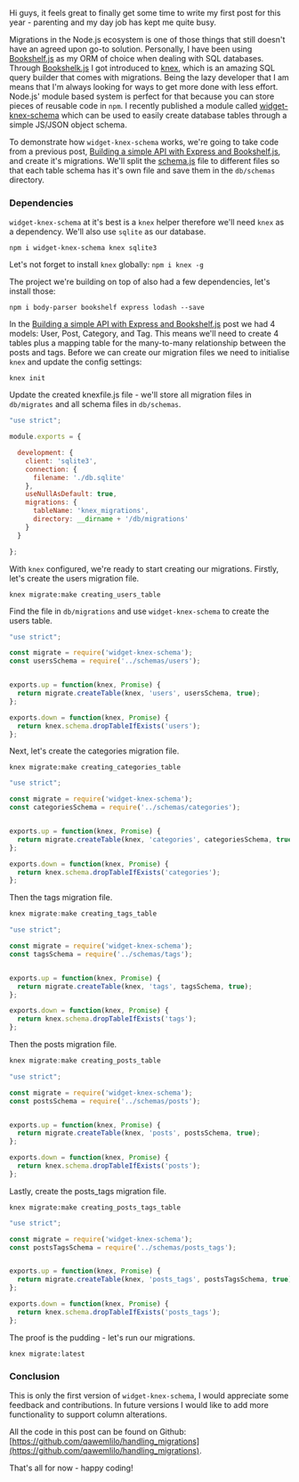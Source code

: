 Hi guys, it feels great to finally get some time to write my first post for this year - parenting and my day job has kept me quite busy.

Migrations in the Node.js ecosystem is one of those things that still doesn't have an agreed upon go-to solution. Personally, I have been using [Bookshelf.js](http://bookshelfjs.org) as my ORM of choice when dealing with SQL databases. Through [Bookshelk.js](http://bookshelfjs.org) I got introduced to [knex](http://knexjs.org), which is an amazing SQL query builder that comes with migrations. Being the lazy developer that I am means that I'm always looking for ways to get more done with less effort. Node.js' module based system is perfect for that because you can store pieces of reusable code in `npm`. I recently published a module called [widget-knex-schema](https://www.npmjs.com/package/widget-knex-schema) which can be used to easily create database tables through a simple JS/JSON object schema.

To demonstrate how `widget-knex-schema` works, we're going to take code from a previous post, [Building a simple API with Express and Bookshelf.js](http://blog.ragingflame.co.za/2014/12/16/building-a-simple-api-with-express-and-bookshelfjs), and create it's migrations. We'll split the [schema.js](https://github.com/qawemlilo/node-mysql/blob/master/schema.js) file to different files so that each table schema has it's own file and save them in the `db/schemas` directory.


### Dependencies
`widget-knex-schema` at it's best is a `knex` helper therefore we'll need `knex` as a dependency. We'll also use `sqlite` as our database.

`npm i widget-knex-schema knex sqlite3`

Let's not forget to install `knex` globally: `npm i knex -g`

The project we're building on top of also had a few dependencies, let's install those:

`npm i body-parser bookshelf express lodash --save`

In the [Building a simple API with Express and Bookshelf.js](http://blog.ragingflame.co.za/2014/12/16/building-a-simple-api-with-express-and-bookshelfjs) post we had 4 models: User, Post, Category, and Tag. This means we'll need to create 4 tables plus a mapping table for the many-to-many relationship between the posts and tags. Before we can create our migration files we need to initialise `knex` and update the config settings:

`knex init`

Update the created knexfile.js file - we'll store all migration files in `db/migrates` and all schema files in `db/schemas`.

```javascript
"use strict";

module.exports = {

  development: {
    client: 'sqlite3',
    connection: {
      filename: './db.sqlite'
    },
    useNullAsDefault: true,
    migrations: {
      tableName: 'knex_migrations',
      directory: __dirname + '/db/migrations'
    }
  }

};

```

With `knex` configured, we're ready to start creating our migrations. Firstly, let's create the users migration file.

```
knex migrate:make creating_users_table
```

Find the file in `db/migrations` and use `widget-knex-schema` to create the users table.

```javascript
"use strict";

const migrate = require('widget-knex-schema');
const usersSchema = require('../schemas/users');


exports.up = function(knex, Promise) {
  return migrate.createTable(knex, 'users', usersSchema, true);
};

exports.down = function(knex, Promise) {
  return knex.schema.dropTableIfExists('users');
};
```

Next, let's create the categories migration file.

```
knex migrate:make creating_categories_table
```

```javascript
"use strict";

const migrate = require('widget-knex-schema');
const categoriesSchema = require('../schemas/categories');


exports.up = function(knex, Promise) {
  return migrate.createTable(knex, 'categories', categoriesSchema, true);
};

exports.down = function(knex, Promise) {
  return knex.schema.dropTableIfExists('categories');
};
```

Then the tags migration file.

```javascript
knex migrate:make creating_tags_table
```

```javascript
"use strict";

const migrate = require('widget-knex-schema');
const tagsSchema = require('../schemas/tags');


exports.up = function(knex, Promise) {
  return migrate.createTable(knex, 'tags', tagsSchema, true);
};

exports.down = function(knex, Promise) {
  return knex.schema.dropTableIfExists('tags');
};
```

Then the posts migration file.

```javascript
knex migrate:make creating_posts_table
```

```javascript
"use strict";

const migrate = require('widget-knex-schema');
const postsSchema = require('../schemas/posts');


exports.up = function(knex, Promise) {
  return migrate.createTable(knex, 'posts', postsSchema, true);
};

exports.down = function(knex, Promise) {
  return knex.schema.dropTableIfExists('posts');
};
```

Lastly, create the posts_tags migration file.

```
knex migrate:make creating_posts_tags_table
```

```javascript
"use strict";

const migrate = require('widget-knex-schema');
const postsTagsSchema = require('../schemas/posts_tags');


exports.up = function(knex, Promise) {
  return migrate.createTable(knex, 'posts_tags', postsTagsSchema, true);
};

exports.down = function(knex, Promise) {
  return knex.schema.dropTableIfExists('posts_tags');
};
```

The proof is the pudding - let's run our migrations.

```
knex migrate:latest
```

### Conclusion

This is only the first version of `widget-knex-schema`, I would appreciate some feedback and contributions. In future versions I would like to add more functionality to support column alterations.

All the code in this post can be found on Github: [https://github.com/qawemlilo/handling_migrations](https://github.com/qawemlilo/handling_migrations).

That's all for now - happy coding!
